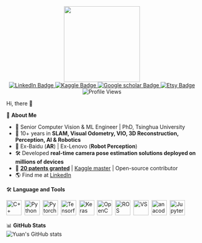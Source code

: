 <div id="header" align="center">
  <img src="https://media4.giphy.com/media/v1.Y2lkPTc5MGI3NjExZjBscHg4ZmdzYnNyYWZ1am1xaHdnb3RzbTBvNnQ1bGJyY283ZzU1ZCZlcD12MV9pbnRlcm5hbF9naWZfYnlfaWQmY3Q9cw/6FT3QE3AJMfwJDZBNr/giphy.gif" width="200"/>
</div>
<div id="badges" align="center">
  <a href="https://www.linkedin.com/in/yuan-lin-6915a7a4/">
    <img src="https://img.shields.io/badge/LinkedIn-blue?style=for-the-badge&logo=linkedin&logoColor=white" alt="LinkedIn Badge"/>
  </a>
  <a href="https://www.kaggle.com/yuanlin08">
    <img src="https://img.shields.io/badge/Kaggle-blue?style=for-the-badge&logo=Kaggle&logoColor=white" alt="Kaggle Badge"/>
  </a>
  <a href="https://scholar.google.com/citations?user=kNLbqmgAAAAJ&hl=zh-CN">
    <img src="https://img.shields.io/badge/Google scholar-blue?style=for-the-badge&logo=Google scholar&logoColor=white" alt="Google scholar Badge"/>
  </a>
  <a href="https://www.etsy.com/shop/ByteGalleyByYuan">
    <img src="https://img.shields.io/badge/Etsy-blue?style=for-the-badge&logo=Etsy&logoColor=white" alt="Etsy Badge"/>
  </a>
</div>

<div align="center">
  <img src="https://komarev.com/ghpvc/?username=linyuanthocr&style=flat-square&color=blue" alt="Profile Views"/>
</div>



Hi, there 👋

🚀 **About Me**  
- 🎯 Senior Computer Vision & ML Engineer | PhD, Tsinghua University  
- 🤖 10+ years in **SLAM, Visual Odometry, VIO, 3D Reconstruction, Perception, AI & Robotics**  
- 🔬 Ex-Baidu (**AR**) | Ex-Lenovo (**Robot Perception**)  
- 🛠 Developed **real-time camera pose estimation solutions deployed on millions of devices**  
- 📜 **[20 patents granted](https://docs.google.com/document/d/1JQaRMtpPIr3B12LFzQswhm_YDIG4PWs8QIXlTV7AoW0/edit?usp=sharing)** | [Kaggle master](https://www.kaggle.com/yuanlin08) | Open-source contributor  
- 🌎 Find me at [LinkedIn](https://www.linkedin.com/in/yuan-lin-6915a7a4/)  


🛠 **Language and Tools**  
<div>         
<img src="https://cdn.jsdelivr.net/gh/devicons/devicon@latest/icons/cplusplus/cplusplus-original.svg" title="C++" alt="C++" width="40" height="40"/>&nbsp;
<img src="https://cdn.jsdelivr.net/gh/devicons/devicon@latest/icons/python/python-original.svg" title="Python" alt="Python" width="40" height="40"/>&nbsp;
<img src="https://cdn.jsdelivr.net/gh/devicons/devicon@latest/icons/pytorch/pytorch-original.svg" title="Pytorch" alt="Pytorch" width="40" height="40"/>&nbsp;
<img src="https://cdn.jsdelivr.net/gh/devicons/devicon@latest/icons/tensorflow/tensorflow-original.svg" title="Tensorflow" alt="Tensorflow" width="40" height="40"/>&nbsp;  
<img src="https://cdn.jsdelivr.net/gh/devicons/devicon@latest/icons/keras/keras-original.svg" title="Keras" alt="Keras" width="40" height="40"/>&nbsp;  
<img src="https://cdn.jsdelivr.net/gh/devicons/devicon@latest/icons/opencv/opencv-original.svg" title="OpenCV" alt="OpenCV" width="40" height="40"/>&nbsp;
<img src="https://cdn.jsdelivr.net/gh/devicons/devicon@latest/icons/ros/ros-original.svg" title="ROS" alt="ROS" width="40" height="40"/>&nbsp;
<img src="https://cdn.jsdelivr.net/gh/devicons/devicon@latest/icons/vscode/vscode-original.svg" title="VS" alt="VS" width="40" height="40"/>&nbsp;
<img src="https://cdn.jsdelivr.net/gh/devicons/devicon@latest/icons/anaconda/anaconda-original.svg" title="anacoda" alt="anacoda" width="40" height="40"/>&nbsp;
<img src="https://cdn.jsdelivr.net/gh/devicons/devicon@latest/icons/jupyter/jupyter-original-wordmark.svg" title="Jupyter" alt="Jupyter" width="40" height="40"/>&nbsp; 
</div>
     



📊 **GitHub Stats**  
![Yuan's GitHub stats](https://github-readme-stats.vercel.app/api?username=linyuanthocr&show_icons=true&theme=dracula&cache_seconds=60)
